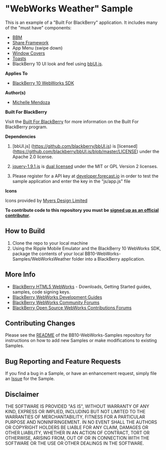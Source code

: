 # "WebWorks Weather" Sample

This is an example of a "Built For BlackBerry" application.  It includes many of the "must have" components:
* [BBM](https://github.com/blackberry/BB10-WebWorks-Samples/tree/master/bbm)
* [Share Framework](https://github.com/blackberry/BB10-WebWorks-Samples/tree/master/ShareTargets)
* App Menu (swipe down)
* [Window Covers](https://github.com/blackberry/BB10-WebWorks-Samples/tree/master/WindowCovers)
* [Toasts](https://github.com/blackberry/BB10-WebWorks-Samples/tree/master/Toast)
*  BlackBerry 10 UI look and feel using [bbUI.js](https://github.com/blackberry/bbUI.js).

**Applies To**

* [BlackBerry 10 WebWorks SDK](https://developer.blackberry.com/html5/download/sdk) 

**Author(s)** 

* [Michelle Mendoza](http://www.twitter.com/mendozamiche)

**Built For BlackBerry**

Visit the [Built For BlackBerry](https://developer.blackberry.com/builtforblackberry/documentation/overview.html) for more information on the Built For BlackBerry program.

**Dependencies**

1. [bbUI.js] (https://github.com/blackberry/bbUI.js) is [licensed] (https://github.com/blackberry/bbUI.js/blob/master/LICENSE) under the Apache 2.0 license.

2. [jquery-1.9.1.js](http://code.jquery.com/jquery-1.9.1.js) is [dual licensed](http://jquery.org/license/) under the MIT or GPL Version 2 licenses.

3. Please register for a API key at [developer.forecast.io](http://developer.forecast.io) in order to test the sample application and enter the key in the "js/app.js" file

**Icons**

Icons provided by [Myers Design Limited](http://myersdesign.com/resources/)

**To contribute code to this repository you must be [signed up as an official contributor](http://blackberry.github.com/howToContribute.html).**

## How to Build

1. Clone the repo to your local machine
2. Using the Ripple Mobile Emulator and the BlackBerry 10 WebWorks SDK, package the contents of your local BB10-WebWorks-Samples/WebWorksWeather folder into a BlackBerry application.

## More Info

* [BlackBerry HTML5 WebWorks](https://bdsc.webapps.blackberry.com/html5/) - Downloads, Getting Started guides, samples, code signing keys.
* [BlackBerry WebWorks Development Guides](https://bdsc.webapps.blackberry.com/html5/documentation)
* [BlackBerry WebWorks Community Forums](http://supportforums.blackberry.com/t5/Web-and-WebWorks-Development/bd-p/browser_dev)
* [BlackBerry Open Source WebWorks Contributions Forums](http://supportforums.blackberry.com/t5/BlackBerry-WebWorks/bd-p/ww_con)

## Contributing Changes

Please see the [README](https://github.com/blackberry/BB10-WebWorks-Samples) of the BB10-WebWorks-Samples repository for instructions on how to add new Samples or make modifications to existing Samples.

## Bug Reporting and Feature Requests

If you find a bug in a Sample, or have an enhancement request, simply file an [Issue](https://github.com/blackberry/BB10-WebWorks-Samples/issues) for the Sample.

## Disclaimer

THE SOFTWARE IS PROVIDED "AS IS", WITHOUT WARRANTY OF ANY KIND, EXPRESS OR IMPLIED, INCLUDING BUT NOT LIMITED TO THE WARRANTIES OF MERCHANTABILITY, FITNESS FOR A PARTICULAR PURPOSE AND NONINFRINGEMENT. IN NO EVENT SHALL THE AUTHORS OR COPYRIGHT HOLDERS BE LIABLE FOR ANY CLAIM, DAMAGES OR OTHER LIABILITY, WHETHER IN AN ACTION OF CONTRACT, TORT OR OTHERWISE, ARISING FROM, OUT OF OR IN CONNECTION WITH THE SOFTWARE OR THE USE OR OTHER DEALINGS IN THE SOFTWARE.
